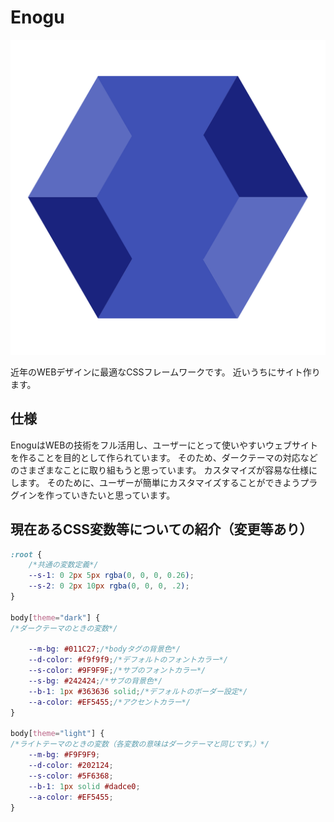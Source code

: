 # Enogu
![Enogu](enogu.svg)

近年のWEBデザインに最適なCSSフレームワークです。
近いうちにサイト作ります。
## 仕様
EnoguはWEBの技術をフル活用し、ユーザーにとって使いやすいウェブサイトを作ることを目的として作られています。
そのため、ダークテーマの対応などのさまざまなことに取り組もうと思っています。
カスタマイズが容易な仕様にします。
そのために、ユーザーが簡単にカスタマイズすることができようプラグインを作っていきたいと思っています。
## 現在あるCSS変数等についての紹介（変更等あり）
``` css
:root {
    /*共通の変数定義*/
    --s-1: 0 2px 5px rgba(0, 0, 0, 0.26);
    --s-2: 0 2px 10px rgba(0, 0, 0, .2);
}

body[theme="dark"] {
/*ダークテーマのときの変数*/

    --m-bg: #011C27;/*bodyタグの背景色*/
    --d-color: #f9f9f9;/*デフォルトのフォントカラー*/
    --s-color: #9F9F9F;/*サブのフォントカラー*/
    --s-bg: #242424;/*サブの背景色*/
    --b-1: 1px #363636 solid;/*デフォルトのボーダー設定*/
    --a-color: #EF5455;/*アクセントカラー*/
}

body[theme="light"] {
/*ライトテーマのときの変数（各変数の意味はダークテーマと同じです。）*/
    --m-bg: #F9F9F9;
    --d-color: #202124;
    --s-color: #5F6368;
    --b-1: 1px solid #dadce0;
    --a-color: #EF5455;
}
```

